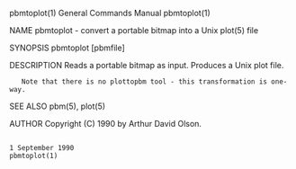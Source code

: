 pbmtoplot(1)                                                                            General Commands Manual                                                                           pbmtoplot(1)

NAME
       pbmtoplot - convert a portable bitmap into a Unix plot(5) file

SYNOPSIS
       pbmtoplot [pbmfile]

DESCRIPTION
       Reads a portable bitmap as input.  Produces a Unix plot file.

       Note that there is no plottopbm tool - this transformation is one-way.

SEE ALSO
       pbm(5), plot(5)

AUTHOR
       Copyright (C) 1990 by Arthur David Olson.

                                                                                           1 September 1990                                                                               pbmtoplot(1)
